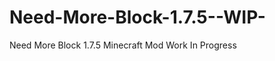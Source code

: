 Need-More-Block-1.7.5--WIP-
===========================

Need More Block 1.7.5 Minecraft Mod Work In Progress 
